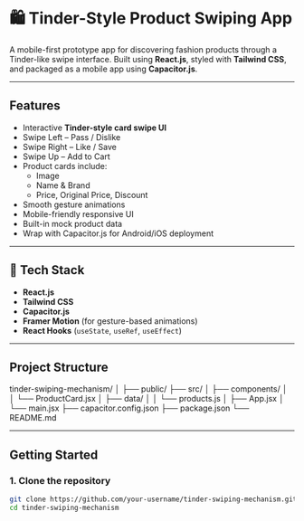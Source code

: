 # 🛍️ Tinder-Style Product Swiping App

A mobile-first prototype app for discovering fashion products through a Tinder-like swipe interface. Built using **React.js**, styled with **Tailwind CSS**, and packaged as a mobile app using **Capacitor.js**.

---

## Features

- Interactive **Tinder-style card swipe UI**
- Swipe Left – Pass / Dislike
- Swipe Right – Like / Save
- Swipe Up – Add to Cart
- Product cards include:
  - Image
  - Name & Brand
  - Price, Original Price, Discount
- Smooth gesture animations
- Mobile-friendly responsive UI
- Built-in mock product data
- Wrap with Capacitor.js for Android/iOS deployment

---

## 🚀 Tech Stack

- **React.js**
- **Tailwind CSS**
- **Capacitor.js**
- **Framer Motion** (for gesture-based animations)
- **React Hooks** (`useState`, `useRef`, `useEffect`)

---

## Project Structure

tinder-swiping-mechanism/
│
├── public/
├── src/
│ ├── components/
│ │ └── ProductCard.jsx
│ ├── data/
│ │ └── products.js
│ ├── App.jsx
│ └── main.jsx
├── capacitor.config.json
├── package.json
└── README.md


---

## Getting Started

### 1. Clone the repository
```bash
git clone https://github.com/your-username/tinder-swiping-mechanism.git
cd tinder-swiping-mechanism